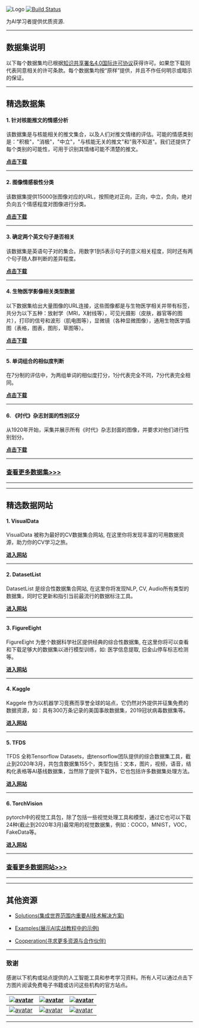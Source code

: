 
![Logo](http://www.tisv.cn/img/logo.png)
[![Build Status](http://www.tisv.cn/img/badge.svg)](http://www.tisv.cn/) 


为AI学习者提供优质资源.      


---


## 数据集说明

以下每个数据集均已根据[知识共享署名4.0国际许可协议](http://creativecommons.org/licenses/by/4.0/)获得许可。如果您下载则代表同意相关的许可条款。每个数据集均按“原样”提供，并且不作任何明示或暗示的保证。

---


## 精选数据集


#### 1. 针对核能推文的情感分析

该数据集是与核能相关的推文集合，以及人们对推文情绪的评估。可能的情感类别是："积极"，"消极"，"中立"，"与核能无关的推文"和"我不知道"。我们还提供了每个类别的可能性，可用于识别其情绪可能不清楚的推文。   

**[点击下载](https://d1p17r2m4rzlbo.cloudfront.net/wp-content/uploads/2016/03/1377191648_sentiment_nuclear_power.csv)**

---

#### 2. 图像情感极性分类

该数据集提供15000张图像对应的URL，按照绝对正向，正向，中立，负向，绝对负向五个情感程度对图像进行分类。

**[点击下载](https://d1p17r2m4rzlbo.cloudfront.net/wp-content/uploads/2016/03/image-Sentiment-polarity-DFE.csv)** 

---

#### 3. 确定两个英文句子是否相关

该数据集是英语句子对的集合。用数字1到5表示句子的意义相关程度，同时还有两个句子随人群判断的差异程度。  

**[点击下载](https://d1p17r2m4rzlbo.cloudfront.net/wp-content/uploads/2016/03/1377882923_sentence_pairs.csv)**

---

#### 4. 生物医学影像相关类型数据

以下数据集给出大量图像的URL连接，这些图像都是与生物医学相关并带有标签，共分为以下五种：放射学（MRI，X射线等），可见光摄影（皮肤，器官等的图片），打印的信号和波形（肌电图等），显微镜（各种显微图像），通用生物医学插图（表格，图表，图形，草图等）。	

**[点击下载](https://d1p17r2m4rzlbo.cloudfront.net/wp-content/uploads/2016/03/DFE-Biomedical-Images.csv)**

---

#### 5. 单词组合的相似度判断

在7分制的评估中，为两组单词的相似度打分，1分代表完全不同，7分代表完全相同。	
    
**[点击下载](https://d1p17r2m4rzlbo.cloudfront.net/wp-content/uploads/2016/03/1377883875_similar_word_combinations-1.csv)**

---


#### 6. 《时代》杂志封面的性别区分

从1920年开始，采集并展示所有《时代》杂志封面的图像，并要求对他们进行性别划分。


**[点击下载](https://d1p17r2m4rzlbo.cloudfront.net/wp-content/uploads/2016/03/TIME_Gender_Ratio.csv)**


---


### [查看更多数据集>>>](http://ai.tisv.cn/#_1)


---

---


## 精选数据网站


#### 1. VisualData

VisualData 被称为最好的CV数据集合网站, 在这里你将发现丰富的可用数据资源，助力你的CV学习之旅。	

**[进入网站](https://www.visualdata.io/)**

---

#### 2. DatasetList

DatasetList 是综合性数据集合网站, 在这里你将发现NLP, CV, Audio所有类型的数据集，同时它更新和指引当前最流行的数据标注工具。		
   
**[进入网站](https://www.datasetlist.com/)**

---

#### 3. FigureEight

FigureEight 为整个数据科学社区提供经典的综合性数据集, 在这里你将可以查看和下载足够大的数据集以进行模型训练，如: 医学信息提取, 旧金山停车标志检测等。		

**[进入网站](https://www.figure-eight.com/datasets/)**

---

#### 4. Kaggle

Kaggele 作为以机器学习竞赛而享誉全球的站点，它仍然对外提供并征集免费的数据资源，如：具有300万条记录的美国事故数据集，2019冠状病毒数据集等。


**[进入网站](https://www.kaggle.com/datasets/)**

---

#### 5. TFDS

TFDS 全称Tensorflow Datasets，由tensorflow团队提供的综合数据集工具，截止到2020年3月，共包含数据集155个，类型包括：文本，图片，视频，语音，结构化表格等AI基线数据集，当然除了提供下载外，它也包括许多数据集处理方法。

**[进入网站](https://https//tensorflow.google.cn/datasets/catalog/overview?hl=zh-cn)**

---

#### 6. TorchVision

pytorch中的视觉工具包，除了包括一些视觉处理工具和模型，通过它也可以下载24种(截止到2020年3月)最常用的视觉数据集，例如：COCO，MNIST，VOC，FakeData等。

**[进入网站](https://pytorch.org/docs/stable/torchvision/index.html?highlight=torchvision#module-torchvision)**


---

### [查看更多数据网站>>>](http://ai.tisv.cn/#_2)


---

---

## 其他资源

* [Solutions(集成世界范围内重要AI技术解决方案)](https://github.com/AITutorials/solutions)

* [Examples(展示AI实战教程中的示例)](https://github.com/AITutorials/examples)

* [Cooperation(寻求更多资源与合作伙伴)](https://github.com/AITutorials/cooperation)


---

### 致谢

感谢以下机构或站点提供的人工智能工具和参考学习资料。所有人可以通过点击下方图片阅读免费电子书籍或访问这些机构的官方站点。


| [![avatar](http://ai.tisv.cn/img/book11.png)](https://livebook.manning.com/book/deep-learning-with-python/) | [![avatar](https://user-images.githubusercontent.com/61530230/76381930-e7e25900-6391-11ea-861a-5ceebb96d4bd.png)](https://www.deeplearningbook.org/contents/TOC.html) | [![avatar](http://ai.tisv.cn/img/book13.png)](http://neuralnetworksanddeeplearning.com/)|
| ---- | ---- | ---- |
| [![avatar](http://ai.tisv.cn/img/t1.png)](https://tensorflow.google.cn/) |  [![avatar](http://ai.tisv.cn/img/t2.png)](https://pytorch.org/) | [![avatar](http://ai.tisv.cn/img/t3.png)](https://keras.io/) |

---


